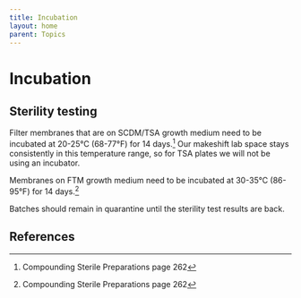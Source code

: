 ```yaml
---
title: Incubation
layout: home
parent: Topics
---
```


# Incubation

## Sterility testing  

Filter membranes that are on SCDM/TSA growth medium need to be incubated at 20-25°C (68-77°F) for 14 days.[^1] Our makeshift lab space stays consistently in this temperature range, so for TSA plates we will not be using an incubator.

Membranes on FTM growth medium need to be incubated at 30-35°C (86-95°F) for 14 days.[^1]

Batches should remain in quarantine until the sterility test results are back.

## References

[^1]: Compounding Sterile Preparations page 262
